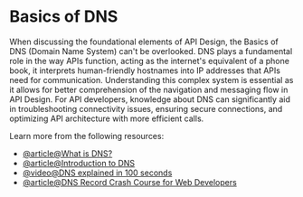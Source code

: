# Basics of DNS

When discussing the foundational elements of API Design, the Basics of DNS (Domain Name System) can't be overlooked. DNS plays a fundamental role in the way APIs function, acting as the internet's equivalent of a phone book, it interprets human-friendly hostnames into IP addresses that APIs need for communication. Understanding this complex system is essential as it allows for better comprehension of the navigation and messaging flow in API Design. For API developers, knowledge about DNS can significantly aid in troubleshooting connectivity issues, ensuring secure connections, and optimizing API architecture with more efficient calls.

Learn more from the following resources:

- [@article@What is DNS?](https://www.cloudflare.com/en-gb/learning/dns/what-is-dns/)
- [@article@Introduction to DNS](https://aws.amazon.com/route53/what-is-dns/)
- [@video@DNS explained in 100 seconds](https://www.youtube.com/watch?v=UVR9lhUGAyU)
- [@article@DNS Record Crash Course for Web Developers](https://dev.to/chrisachard/dns-record-crash-course-for-web-developers-35hn)

